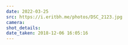 ```yaml
---
date: 2022-03-25
src: https://i.eritbh.me/photos/DSC_2123.jpg
camera:
shot_details:
date_taken: 2018-12-06 16:05:16
---
```

